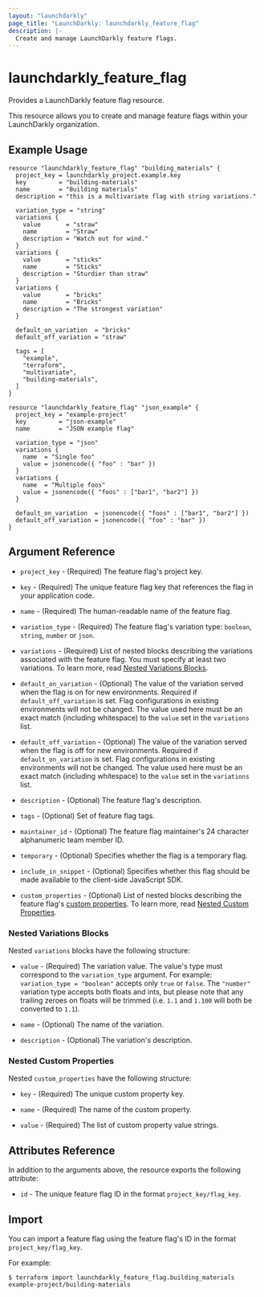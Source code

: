 ```yaml
---
layout: "launchdarkly"
page_title: "LaunchDarkly: launchdarkly_feature_flag"
description: |-
  Create and manage LaunchDarkly feature flags.
---
```


# launchdarkly_feature_flag

Provides a LaunchDarkly feature flag resource.

This resource allows you to create and manage feature flags within your LaunchDarkly organization.

## Example Usage

```hcl
resource "launchdarkly_feature_flag" "building_materials" {
  project_key = launchdarkly_project.example.key
  key         = "building-materials"
  name        = "Building materials"
  description = "this is a multivariate flag with string variations."

  variation_type = "string"
  variations {
    value       = "straw"
    name        = "Straw"
    description = "Watch out for wind."
  }
  variations {
    value       = "sticks"
    name        = "Sticks"
    description = "Sturdier than straw"
  }
  variations {
    value       = "bricks"
    name        = "Bricks"
    description = "The strongest variation"
  }

  default_on_variation  = "bricks"
  default_off_variation = "straw"

  tags = [
    "example",
    "terraform",
    "multivariate",
    "building-materials",
  ]
}
```

```hcl
resource "launchdarkly_feature_flag" "json_example" {
  project_key = "example-project"
  key         = "json-example"
  name        = "JSON example flag"

  variation_type = "json"
  variations {
    name  = "Single foo"
    value = jsonencode({ "foo" : "bar" })
  }
  variations {
    name  = "Multiple foos"
    value = jsonencode({ "foos" : ["bar1", "bar2"] })
  }

  default_on_variation  = jsonencode({ "foos" : ["bar1", "bar2"] })
  default_off_variation = jsonencode({ "foo" : "bar" })
}
```

## Argument Reference

- `project_key` - (Required) The feature flag's project key.

- `key` - (Required) The unique feature flag key that references the flag in your application code.

- `name` - (Required) The human-readable name of the feature flag.

- `variation_type` - (Required) The feature flag's variation type: `boolean`, `string`, `number` or `json`.

- `variations` - (Required) List of nested blocks describing the variations associated with the feature flag. You must specify at least two variations. To learn more, read [Nested Variations Blocks](#nested-variations-blocks).

- `default_on_variation` - (Optional) The value of the variation served when the flag is on for new environments. Required if `default_off_variation` is set. Flag configurations in existing environments will not be changed. The value used here must be an exact match (including whitespace) to the `value` set in the `variations` list.

- `default_off_variation` - (Optional) The value of the variation served when the flag is off for new environments. Required if `default_on_variation` is set. Flag configurations in existing environments will not be changed. The value used here must be an exact match (including whitespace) to the `value` set in the `variations` list.

- `description` - (Optional) The feature flag's description.

- `tags` - (Optional) Set of feature flag tags.

- `maintainer_id` - (Optional) The feature flag maintainer's 24 character alphanumeric team member ID.

- `temporary` - (Optional) Specifies whether the flag is a temporary flag.

- `include_in_snippet` - (Optional) Specifies whether this flag should be made available to the client-side JavaScript SDK.

- `custom_properties` - (Optional) List of nested blocks describing the feature flag's [custom properties](https://docs.launchdarkly.com/docs/custom-properties). To learn more, read [Nested Custom Properties](#nested-custom-properties).

### Nested Variations Blocks

Nested `variations` blocks have the following structure:

- `value` - (Required) The variation value. The value's type must correspond to the `variation_type` argument. For example: `variation_type = "boolean"` accepts only `true` or `false`. The `"number"` variation type accepts both floats and ints, but please note that any trailing zeroes on floats will be trimmed (i.e. `1.1` and `1.100` will both be converted to `1.1`).

- `name` - (Optional) The name of the variation.

- `description` - (Optional) The variation's description.

### Nested Custom Properties

Nested `custom_properties` have the following structure:

- `key` - (Required) The unique custom property key.

- `name` - (Required) The name of the custom property.

- `value` - (Required) The list of custom property value strings.

## Attributes Reference

In addition to the arguments above, the resource exports the following attribute:

- `id` - The unique feature flag ID in the format `project_key/flag_key`.

## Import

You can import a feature flag using the feature flag's ID in the format `project_key/flag_key`.

For example:

```
$ terraform import launchdarkly_feature_flag.building_materials example-project/building-materials
```
